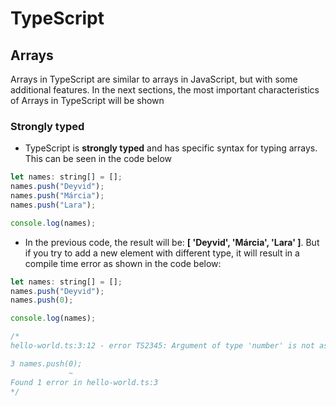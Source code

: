 # TypeScript

## Arrays

Arrays in TypeScript are similar to arrays in JavaScript, but with some additional features. In the next sections, the most important characteristics of Arrays in TypeScript will be shown

### Strongly typed

* TypeScript is **strongly typed** and has specific syntax for typing arrays. This can be seen in the code below

```js
let names: string[] = [];
names.push("Deyvid");
names.push("Márcia");
names.push("Lara");

console.log(names);
```

* In the previous code, the result will be: **[ 'Deyvid', 'Márcia', 'Lara' ]**. But if you try to add a new element with different type, it will result in a compile time error as shown in the code below:

```js
let names: string[] = [];
names.push("Deyvid");
names.push(0);

console.log(names);

/*
hello-world.ts:3:12 - error TS2345: Argument of type 'number' is not assignable to parameter of type 'string'.

3 names.push(0);
             ~
Found 1 error in hello-world.ts:3
*/
```

<!--
# TypeScript
## Arrays
### Strongly typed
----------------------------------------------

# TypeScript
## Arrays
-->